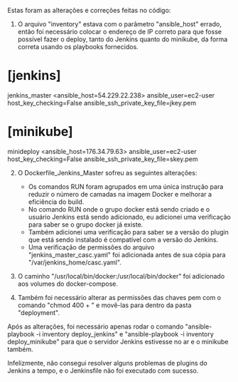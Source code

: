 Estas foram as alterações e correções feitas no código:

1. O arquivo "inventory" estava com o parâmetro "ansible_host" errado, então foi necessário colocar o endereço de IP correto
para que fosse possível fazer o deploy, tanto do Jenkins quanto do minikube, da forma correta usando os playbooks fornecidos.

# [jenkins]
jenkins_master <ansible_host=54.229.22.238> ansible_user=ec2-user host_key_checking=False ansible_ssh_private_key_file=jkey.pem

# [minikube]
minideploy <ansible_host=176.34.79.63> ansible_user=ec2-user host_key_checking=False ansible_ssh_private_key_file=skey.pem

2. O Dockerfile_Jenkins_Master sofreu as seguintes alterações:
   - Os comandos RUN foram agrupados em uma única instrução para reduzir o número de camadas na imagem Docker e melhorar a eficiência do build.
   - No comando RUN onde o grupo docker está sendo criado e o usuário Jenkins está sendo adicionado, eu adicionei uma verificação para saber se o grupo
   docker já existe.
   - Também adicionei uma verificação para saber se a versão do plugin que está sendo instalado é compatível com a versão do Jenkins.
   - Uma verificação de permissões do arquivo "jenkins_master_casc.yaml" foi adicionada antes de sua cópia para "/var/jenkins_home/casc.yaml".

3. O caminho "/usr/local/bin/docker:/usr/local/bin/docker" foi adicionado aos volumes do docker-compose.

4. Também foi necessário alterar as permissões das chaves pem com o comando "chmod 400 + <file-name>" e movê-las para dentro da pasta "deployment".

Após as alterações, foi necessário apenas rodar o comando "ansible-playbook -i inventory deploy_jenkins" e "ansible-playbook -i inventory deploy_minikube" para que
o servidor Jenkins estivesse no ar e o minikube também.

Infelizmente, não consegui resolver alguns problemas de plugins do Jenkins a tempo, e o Jenkinsfile não foi executado com sucesso.